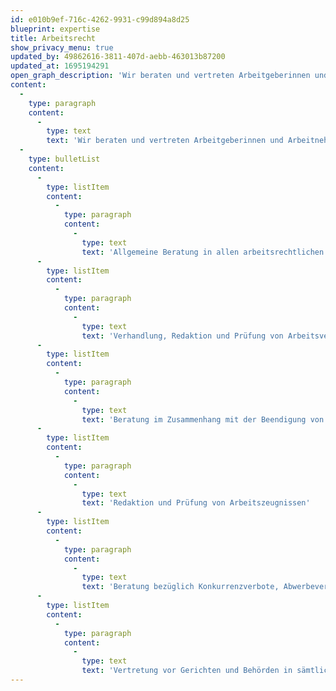 ```yaml
---
id: e010b9ef-716c-4262-9931-c99d894a8d25
blueprint: expertise
title: Arbeitsrecht
show_privacy_menu: true
updated_by: 49862616-3811-407d-aebb-463013b87200
updated_at: 1695194291
open_graph_description: 'Wir beraten und vertreten Arbeitgeberinnen und Arbeitnehmer in allen Aspekten des Arbeitsrechts und des öffentlichen Personalrechts.'
content:
  -
    type: paragraph
    content:
      -
        type: text
        text: 'Wir beraten und vertreten Arbeitgeberinnen und Arbeitnehmer in allen Aspekten des Arbeitsrechts und des öffentlichen Personalrechts und bieten insbesondere in den folgenden Bereichen unsere Unterstützung:'
  -
    type: bulletList
    content:
      -
        type: listItem
        content:
          -
            type: paragraph
            content:
              -
                type: text
                text: 'Allgemeine Beratung in allen arbeitsrechtlichen Angelegenheiten'
      -
        type: listItem
        content:
          -
            type: paragraph
            content:
              -
                type: text
                text: 'Verhandlung, Redaktion und Prüfung von Arbeitsverträgen (Standardarbeitsverträge und massgeschneiderte Anstellungsvereinbarungen), Bonus- und Mitarbeiterbeteiligungsprogrammen, Aufhebungsvereinbarungen, Personalreglementen, -handbüchern und -richtlinien, etc.'
      -
        type: listItem
        content:
          -
            type: paragraph
            content:
              -
                type: text
                text: 'Beratung im Zusammenhang mit der Beendigung von Arbeitsverhältnissen (Kündigung, Freistellung, Aufhebungsvereinbarungen, Abgangsentschädigungen, Missbräuchlichkeit von Kündigungen und Kündigung zur Unzeit, etc.)'
      -
        type: listItem
        content:
          -
            type: paragraph
            content:
              -
                type: text
                text: 'Redaktion und Prüfung von Arbeitszeugnissen'
      -
        type: listItem
        content:
          -
            type: paragraph
            content:
              -
                type: text
                text: 'Beratung bezüglich Konkurrenzverbote, Abwerbeverbote und Geheimhaltungsklausel'
      -
        type: listItem
        content:
          -
            type: paragraph
            content:
              -
                type: text
                text: 'Vertretung vor Gerichten und Behörden in sämtlichen Bereichen des Arbeitsrechts und des öffentlichen Personalrechts'
---
```

